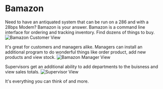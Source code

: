 # Bamazon

Need to have an antiquated system that can be run on a 286 and with a 28bps Modem?  Bamazon is your answer. 
Bamazon is a command line interface for ordering and tracking inventory. Find dozens of things to buy. 
![Bamazon Customer View](images/customer.png)

It's great for customers and managers alike.  Managers can install an additional program to do wonderful things like order product, add new products and view stock. 
![Bamazon Manager View](images/manager.png)

Supervisors get an additional ability to add departments to the buisness and view sales totals. 
![Supervisor View](images/supervisor.png)

It's everything you can think of and more. 

